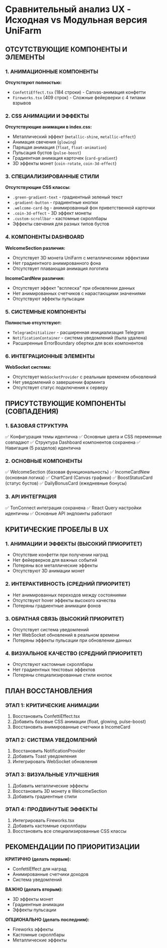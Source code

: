 # Сравнительный анализ UX - Исходная vs Модульная версия UniFarm

## ОТСУТСТВУЮЩИЕ КОМПОНЕНТЫ И ЭЛЕМЕНТЫ

### 1. АНИМАЦИОННЫЕ КОМПОНЕНТЫ
**Отсутствуют полностью:**
- `ConfettiEffect.tsx` (184 строки) - Canvas-анимация конфетти
- `Fireworks.tsx` (409 строк) - Сложные фейерверки с 4 типами взрывов

### 2. CSS АНИМАЦИИ И ЭФФЕКТЫ
**Отсутствующие анимации в index.css:**
- Металлический эффект (`metallic-shine`, `metallic-effect`)
- Анимация свечения (`glowing`)
- Парящая анимация (`float`, `float-animation`)
- Пульсация бустов (`pulse-boost`)
- Градиентная анимация карточек (`card-gradient`)
- 3D эффекты монет (`coin-rotate`, `coin-3d-effect`)

### 3. СПЕЦИАЛИЗИРОВАННЫЕ СТИЛИ
**Отсутствующие CSS классы:**
- `.green-gradient-text` - градиентный зеленый текст
- `.gradient-button` - градиентные кнопки
- `.welcome-card-bg` - анимированный фон приветственной карточки
- `.coin-3d-effect` - 3D эффект монеты
- `.custom-scrollbar` - кастомные скроллбары
- Эффекты свечения для разных типов бустов

### 4. КОМПОНЕНТЫ DASHBOARD
**WelcomeSection различия:**
- Отсутствует 3D монета UniFarm с металлическими эффектами
- Нет градиентного анимированного фона
- Отсутствует плавающая анимация логотипа

**IncomeCardNew различия:**
- Отсутствует эффект "всплеска" при обновлении данных
- Нет анимированных счетчиков с нарастающими значениями
- Отсутствуют эффекты пульсации

### 5. СИСТЕМНЫЕ КОМПОНЕНТЫ
**Полностью отсутствуют:**
- `TelegramInitializer` - расширенная инициализация Telegram
- `NotificationContainer` - система уведомлений (была удалена)
- Расширенные ErrorBoundary обертки для всех компонентов

### 6. ИНТЕГРАЦИОННЫЕ ЭЛЕМЕНТЫ
**WebSocket система:**
- Отсутствует `WebSocketProvider` с реальным временем обновлений
- Нет уведомлений о завершении фарминга
- Отсутствует статус подключения к серверу

## ПРИСУТСТВУЮЩИЕ КОМПОНЕНТЫ (СОВПАДЕНИЯ)

### 1. БАЗОВАЯ СТРУКТУРА
✅ Конфигурация темы идентична
✅ Основные цвета и CSS переменные совпадают
✅ Структура Dashboard компонентов сохранена
✅ Навигация (5 разделов) идентична

### 2. ОСНОВНЫЕ КОМПОНЕНТЫ
✅ WelcomeSection (базовая функциональность)
✅ IncomeCardNew (основная логика)
✅ ChartCard (Canvas графики)
✅ BoostStatusCard (статус бустов)
✅ DailyBonusCard (ежедневные бонусы)

### 3. API ИНТЕГРАЦИЯ
✅ TonConnect интеграция сохранена
✅ React Query настройки идентичны
✅ Основные API эндпоинты работают

## КРИТИЧЕСКИЕ ПРОБЕЛЫ В UX

### 1. АНИМАЦИИ И ЭФФЕКТЫ (ВЫСОКИЙ ПРИОРИТЕТ)
- Отсутствие конфетти при получении наград
- Нет фейерверков для важных событий
- Потеряны все металлические эффекты
- Отсутствуют 3D анимации монет

### 2. ИНТЕРАКТИВНОСТЬ (СРЕДНИЙ ПРИОРИТЕТ)
- Нет анимированных переходов между состояниями
- Отсутствуют hover эффекты высокого качества
- Потеряны градиентные анимации фонов

### 3. ОБРАТНАЯ СВЯЗЬ (ВЫСОКИЙ ПРИОРИТЕТ)
- Отсутствует система уведомлений
- Нет WebSocket обновлений в реальном времени
- Потеряны эффекты пульсации при обновлении данных

### 4. ВИЗУАЛЬНОЕ КАЧЕСТВО (СРЕДНИЙ ПРИОРИТЕТ)
- Отсутствуют кастомные скроллбары
- Нет градиентных текстовых эффектов
- Потеряны специализированные стили кнопок

## ПЛАН ВОССТАНОВЛЕНИЯ

### ЭТАП 1: КРИТИЧЕСКИЕ АНИМАЦИИ
1. Восстановить ConfettiEffect.tsx
2. Добавить базовые CSS анимации (float, glowing, pulse-boost)
3. Восстановить анимированные счетчики в IncomeCard

### ЭТАП 2: СИСТЕМА УВЕДОМЛЕНИЙ
1. Восстановить NotificationProvider
2. Добавить Toast уведомления
3. Интегрировать WebSocket обновления

### ЭТАП 3: ВИЗУАЛЬНЫЕ УЛУЧШЕНИЯ
1. Добавить металлические эффекты
2. Восстановить 3D монету в WelcomeSection
3. Добавить градиентные стили

### ЭТАП 4: ПРОДВИНУТЫЕ ЭФФЕКТЫ
1. Интегрировать Fireworks.tsx
2. Добавить кастомные скроллбары
3. Восстановить все специализированные CSS классы

## РЕКОМЕНДАЦИИ ПО ПРИОРИТИЗАЦИИ

**КРИТИЧНО (делать первым):**
- ConfettiEffect для наград
- Анимированные счетчики доходов
- Система уведомлений

**ВАЖНО (делать вторым):**
- 3D эффекты монет
- Градиентные анимации
- Эффекты пульсации

**ОПЦИОНАЛЬНО (делать последним):**
- Fireworks эффекты
- Кастомные скроллбары
- Металлические эффекты
